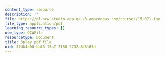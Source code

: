 ```yaml
---
content_type: resource
description: ''
file: https://ol-ocw-studio-app-qa.s3.amazonaws.com/courses/15-071-the-analytics-edge-spring-2017/37db4d00ba4615a77f502732a8d6165d_ag7TLcT7VPQ.pdf
file_type: application/pdf
learning_resource_types: []
ocw_type: OCWFile
resourcetype: Document
title: 3play pdf file
uid: 37db4d00-ba46-15a7-7f50-2732a8d6165d
---
```

